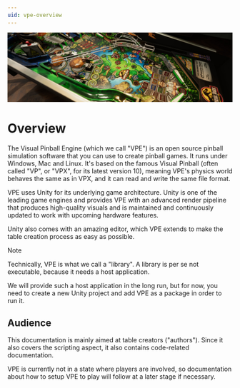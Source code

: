 ```yaml
---
uid: vpe-overview
---
```


![VPE Header](jp-header.png)

# Overview

The Visual Pinball Engine (which we call "VPE") is an open source pinball simulation software that you can use to create pinball games. It runs under Windows, Mac and Linux. It's based on the famous Visual Pinball (often called "VP", or "VPX", for its latest version 10), meaning VPE's physics world behaves the same as in VPX, and it can read and write the same file format.

VPE uses Unity for its underlying game architecture. Unity is one of the leading game engines and provides VPE with an advanced render pipeline that produces high-quality visuals and is maintained and continuously updated to work with upcoming hardware features.

Unity also comes with an amazing editor, which VPE extends to make the table creation process as easy as possible.

> [!NOTE] 
> Technically, VPE is what we call a "library". A library is per se not executable, because it needs a host application. 
>
> We will provide such a host application in the long run, but for now, you need to create a new Unity project and add VPE as a package in order to run it.

## Audience

This documentation is mainly aimed at table creators ("authors"). Since it also covers the scripting aspect, it also contains code-related documentation.

VPE is currently not in a state where players are involved, so documentation about how to setup VPE to play will follow at a later stage if necessary.
